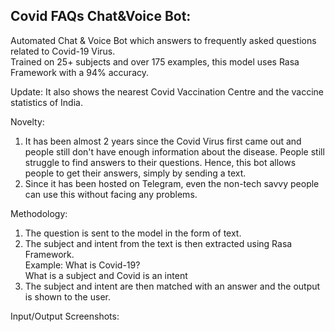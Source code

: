 ## Covid FAQs Chat&Voice Bot:
Automated Chat & Voice Bot which answers to frequently asked questions related to Covid-19 Virus. <br>
Trained on 25+ subjects and over 175 examples, this model uses Rasa Framework with a 94% accuracy. <br>

Update: It also shows the nearest Covid Vaccination Centre and the vaccine statistics of India. <br>

Novelty:
1. It has been almost 2 years since the Covid Virus first came out and people still don't have enough information about the disease. People still struggle to find answers to their questions. Hence, this bot allows people to get their answers, simply by sending a text.
2. Since it has been hosted on Telegram, even the non-tech savvy people can use this without facing any problems. 

Methodology:
1. The question is sent to the model in the form of text.
2. The subject and intent from the text is then extracted using Rasa Framework. <br>
  Example: What is Covid-19? <br>
  What is a subject and Covid is an intent
3. The subject and intent are then matched with an answer and the output is shown to the user.

Input/Output Screenshots:
 
